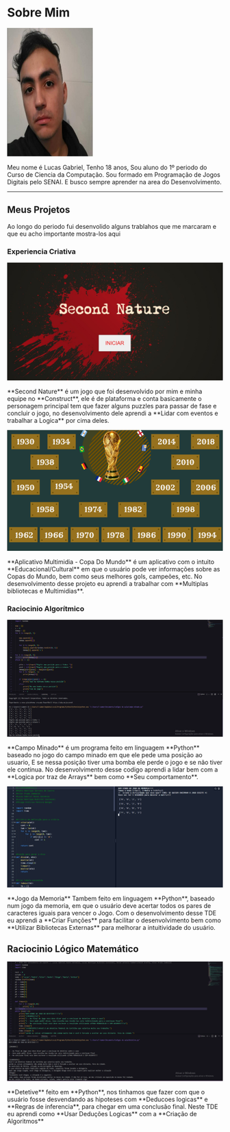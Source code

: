 # Sobre Mim

<p> <img src="./imagens/myfoto.png" width="200" height="300"></p>
Meu nome é Lucas Gabriel, Tenho 18 anos, Sou aluno do 1º periodo do Curso de Ciencia da Computação. Sou formado em Programação de Jogos Digitais pelo SENAI. E busco sempre aprender na area do Desenvolvimento.

<hr/>

## Meus Projetos
Ao longo do periodo fui desenvolido alguns trablahos que me marcaram e que eu acho importante mostra-los aqui

### Experiencia Criativa
<p> <img src="./imagens/game.jpg"></p>
**Second Nature** é um jogo que foi desenvolvido por mim e minha equipe no **Construct**, ele é de plataforma e conta basicamente o personagem principal tem que fazer alguns puzzles para passar de fase e concluir o jogo, no desenvolvimento dele aprendi a **Lidar com eventos e trabalhar a Logica** por cima deles.

<p> <img src="./imagens/Copa.png"></p>
**Aplicativo Multimidia - Copa Do Mundo** é um aplicativo com o intuito **Educacional/Cultural** em que o usuário pode ver informações sobre as Copas do Mundo, bem como seus melhores gols, campeões, etc. No desenvolvimento desse projeto eu aprendi a trabalhar com **Multiplas bibliotecas e Multimidias**.

### Raciocinio Algorítmico
<p> <img src="./imagens/minado.png"></p>
**Campo Minado** é um programa feito em linguagem **Python** baseado no jogo do campo minado em que ele pede uma posição ao usuario, E se nessa posição tiver uma bomba ele perde o jogo e se não tiver ele continua. No desenvolvimento desse codigo aprendi a lidar bem com a **Logica por traz de Arrays** bem como **Seu comportamento**.

<p> <img src="./imagens/gmemory.png"></p>
**Jogo da Memoria** Tambem feito em linguagem **Python**, baseado num jogo da memoria, em que o usuário deve acertar todos os pares de caracteres iguais para vencer o Jogo. Com o desenvolvimento desse TDE eu aprendi a **Criar Funções** para facilitar o desenvolvimento bem como **Utilizar Bibliotecas Externas** para melhorar a intuitividade do usuário.

## Raciocinio Lógico Matemático
<p> <img src="./imagens/detetive.png"></p>
**Detetive** feito em **Python**, nos tinhamos que fazer com que o usuário fosse desvendando as hipoteses com **Deducoes logicas** e **Regras de inferencia**, para chegar em uma conclusão final. Neste TDE eu aprendi como **Usar Deduções Logicas** com a **Criação de Algoritmos**
